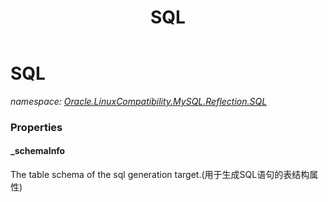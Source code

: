 ﻿---
title: SQL
---

# SQL
_namespace: [Oracle.LinuxCompatibility.MySQL.Reflection.SQL](N-Oracle.LinuxCompatibility.MySQL.Reflection.SQL.html)_






### Properties

#### _schemaInfo
The table schema of the sql generation target.(用于生成SQL语句的表结构属性)
